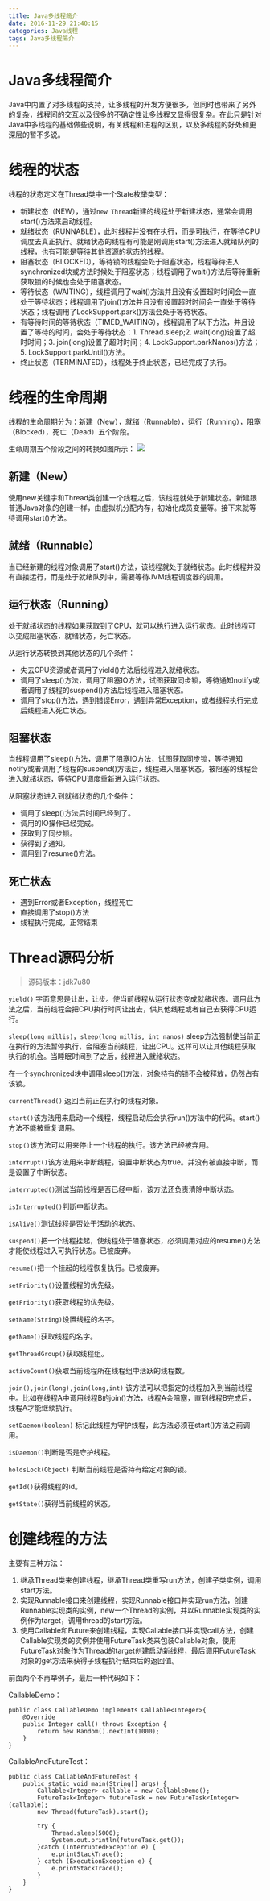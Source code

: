 ```yaml
---
title: Java多线程简介
date: 2016-11-29 21:40:15
categories: Java线程
tags: Java多线程简介
---
```

# Java多线程简介
Java中内置了对多线程的支持，让多线程的开发方便很多，但同时也带来了另外的复杂，线程间的交互以及很多的不确定性让多线程又显得很复杂。在此只是针对Java中多线程的基础做些说明，有关线程和进程的区别，以及多线程的好处和更深层的暂不多说。

<!--more-->

# 线程的状态
线程的状态定义在Thread类中一个State枚举类型：

* 新建状态（NEW），通过`new Thread`新建的线程处于新建状态，通常会调用start()方法来启动线程。
* 就绪状态（RUNNABLE），此时线程并没有在执行，而是可执行，在等待CPU调度去真正执行。就绪状态的线程有可能是刚调用start()方法进入就绪队列的线程，也有可能是等待其他资源的状态的线程。
* 阻塞状态（BLOCKED），等待锁的线程会处于阻塞状态，线程等待进入synchronized块或方法时候处于阻塞状态；线程调用了wait()方法后等待重新获取锁的时候也会处于阻塞状态。
* 等待状态（WAITING），线程调用了wait()方法并且没有设置超时时间会一直处于等待状态；线程调用了join()方法并且没有设置超时时间会一直处于等待状态；线程调用了LockSupport.park()方法会处于等待状态。
* 有等待时间的等待状态（TIMED_WAITING），线程调用了以下方法，并且设置了等待的时间，会处于等待状态：1. Thread.sleep;2. wait(long)设置了超时时间；3. join(long)设置了超时时间；4. LockSupport.parkNanos()方法；5. LockSupport.parkUntil()方法。
* 终止状态（TERMINATED），线程处于终止状态，已经完成了执行。

# 线程的生命周期
线程的生命周期分为：新建（New），就绪（Runnable），运行（Running），阻塞（Blocked），死亡（Dead）五个阶段。

生命周期五个阶段之间的转换如图所示：
![](ThreadLifeCycle.png)

## 新建（New）
使用new关键字和Thread类创建一个线程之后，该线程就处于新建状态。新建跟普通Java对象的创建一样，由虚拟机分配内存，初始化成员变量等。接下来就等待调用start()方法。

## 就绪（Runnable）
当已经新建的线程对象调用了start()方法，该线程就处于就绪状态。此时线程并没有直接运行，而是处于就绪队列中，需要等待JVM线程调度器的调用。

## 运行状态（Running）
处于就绪状态的线程如果获取到了CPU，就可以执行进入运行状态。此时线程可以变成阻塞状态，就绪状态，死亡状态。

从运行状态转换到其他状态的几个条件：

* 失去CPU资源或者调用了yield()方法后线程进入就绪状态。
* 调用了sleep()方法，调用了阻塞IO方法，试图获取同步锁，等待通知notify或者调用了线程的suspend()方法后线程进入阻塞状态。
* 调用了stop()方法，遇到错误Error，遇到异常Exception，或者线程执行完成后线程进入死亡状态。

## 阻塞状态
当线程调用了sleep()方法，调用了阻塞IO方法，试图获取同步锁，等待通知notify或者调用了线程的suspend()方法后，线程进入阻塞状态。被阻塞的线程会进入就绪状态，等待CPU调度重新进入运行状态。

从阻塞状态进入到就绪状态的几个条件：

* 调用了sleep()方法后时间已经到了。
* 调用的IO操作已经完成。
* 获取到了同步锁。
* 获得到了通知。
* 调用到了resume()方法。

## 死亡状态

* 遇到Error或者Exception，线程死亡
* 直接调用了stop()方法
* 线程执行完成，正常结束

# Thread源码分析
> 源码版本：jdk7u80

`yield()` 字面意思是让出，让步。使当前线程从运行状态变成就绪状态。调用此方法之后，当前线程会把CPU执行时间让出去，供其他线程或者自己去获得CPU运行。

`sleep(long millis)`，`sleep(long millis, int nanos)` sleep方法强制使当前正在执行的方法暂停执行，会阻塞当前线程，让出CPU。这样可以让其他线程获取执行的机会。当睡眠时间到了之后，线程进入就绪状态。

在一个synchronized块中调用sleep()方法，对象持有的锁不会被释放，仍然占有该锁。

`currentThread()` 返回当前正在执行的线程对象。

`start()`该方法用来启动一个线程，线程启动后会执行run()方法中的代码。start()方法不能被重复调用。

`stop()`该方法可以用来停止一个线程的执行。该方法已经被弃用。

`interrupt()`该方法用来中断线程，设置中断状态为true。并没有被直接中断，而是设置了中断状态。

`interrupted()`测试当前线程是否已经中断，该方法还负责清除中断状态。

`isInterrupted()`判断中断状态。

`isAlive()`测试线程是否处于活动的状态。

`suspend()`把一个线程挂起，使线程处于阻塞状态，必须调用对应的resume()方法才能使线程进入可执行状态。已被废弃。

`resume()`把一个挂起的线程恢复执行。已被废弃。

`setPriority()`设置线程的优先级。

`getPriority()`获取线程的优先级。

`setName(String)`设置线程的名字。

`getName()`获取线程的名字。

`getThreadGroup()`获取线程组。

`activeCount()`获取当前线程所在线程组中活跃的线程数。

`join(),join(long),join(long,int)` 该方法可以把指定的线程加入到当前线程中。比如在线程A中调用线程B的join()方法，线程A会阻塞，直到线程B完成后，线程A才能继续执行。

`setDaemon(boolean)` 标记此线程为守护线程，此方法必须在start()方法之前调用。

`isDaemon()`判断是否是守护线程。

`holdsLock(Object)` 判断当前线程是否持有给定对象的锁。

`getId()`获得线程的id。

`getState()`获得当前线程的状态。

# 创建线程的方法
主要有三种方法：

1. 继承Thread类来创建线程，继承Thread类重写run方法，创建子类实例，调用start方法。
2. 实现Runnable接口来创建线程，实现Runnable接口并实现run方法，创建Runnable实现类的实例，new一个Thread的实例，并以Runnable实现类的实例作为target，调用thread的start方法。
3. 使用Callable和Future来创建线程，实现Callable接口并实现call方法，创建Callable实现类的实例并使用FutureTask类来包装Callable对象，使用FutureTask对象作为Thread的target创建启动新线程，最后调用FutureTask对象的get方法来获得子线程执行结束后的返回值。

前面两个不再举例子，最后一种代码如下：

CallableDemo：

```
public class CallableDemo implements Callable<Integer>{
    @Override
    public Integer call() throws Exception {
        return new Random().nextInt(1000);
    }
}
```

CallableAndFutureTest：

```
public class CallableAndFutureTest {
    public static void main(String[] args) {
        Callable<Integer> callable = new CallableDemo();
        FutureTask<Integer> futureTask = new FutureTask<Integer>(callable);
        new Thread(futureTask).start();

        try {
            Thread.sleep(5000);
            System.out.println(futureTask.get());
        }catch (InterruptedException e) {
            e.printStackTrace();
        } catch (ExecutionException e) {
            e.printStackTrace();
        }
    }
}
```
